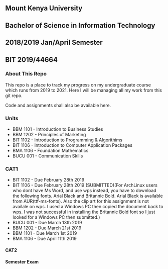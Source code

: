## Mount Kenya University
## Bachelor of Science in Information Technology
## 2018/2019 Jan/April Semester
## BIT 2019/44664

### About This Repo

This repo is a place to track my progress on my undergraduate course which runs from
2019 to 2021. Here I will be managing all my work from this git repo.

Code and assignments shall also be available here.

### Units

* BBM 1101 - Introduction to Business Studies
* BBM 1202 - Principles of Marketing
* BIT 1102 - Introduction to Programming & Algorithims
* BIT 1106 - Introduction to Computer Application Packages
* BMA 1106 - Foundation Mathematics
* BUCU 001 - Communication Skills
 
### CAT1

* BIT 1102 - Due February 28th 2019
* BIT 1106 - Due February 28th 2019 (SUBMITTED)(For ArchLinux users who dont have Ms Word, and use wps instead, you have
to download the following fonts. Arial Black and Britannic Bold. Arial Black is available from AUR(ttf-ms-fonts).
Also the clip art for this assignment is not availale on wps. I used a Windows PC then copied the document back to 
wps. I was not successful in installing the Britannic Bold font so I just looked for a Windows PC then submitted.)
* BUCU 001 - Due March 13th 2019
* BBM 1202 - Due March 21st 2019
* BBM 1101 - Due March 1st 2019
* BMA 1106 - Due April 11th 2019
#### CAT2

#### Semester Exam
